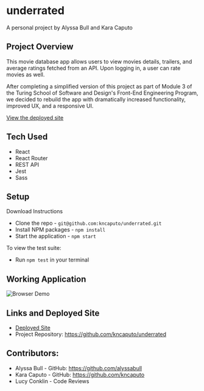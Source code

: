 # underrated
A personal project by Alyssa Bull and Kara Caputo

## Project Overview 
This movie database app allows users to view movies details, trailers, and average ratings fetched from an API. Upon logging in, a user can rate movies as well. 

After completing a simplified version of this project as part of Module 3 of the Turing School of Software and Design's Front-End Engineering Program, we decided to rebuild the app with dramatically increased functionality, improved UX, and a responsive UI. 

[View the deployed site](https://kncaputo.github.io/underrated/)

## Tech Used
- React
- React Router
- REST API
- Jest
- Sass

## Setup
Download Instructions 
- Clone the repo - `git@github.com:kncaputo/underrated.git`
- Install NPM packages - `npm install`
- Start the application - `npm start`

To view the test suite:
- Run `npm test` in your terminal

## Working Application
![Browser Demo](https://media.giphy.com/media/N1KmkNxnb2Wad7Jn9s/giphy.gif)

## Links and Deployed Site
- [Deployed Site](https://kncaputo.github.io/underrated/)
- Project Repository: https://github.com/kncaputo/underrated

## Contributors:
- Alyssa Bull - GitHub: https://github.com/alyssabull
- Kara Caputo - GitHub: https://github.com/kncaputo
- Lucy Conklin - Code Reviews
